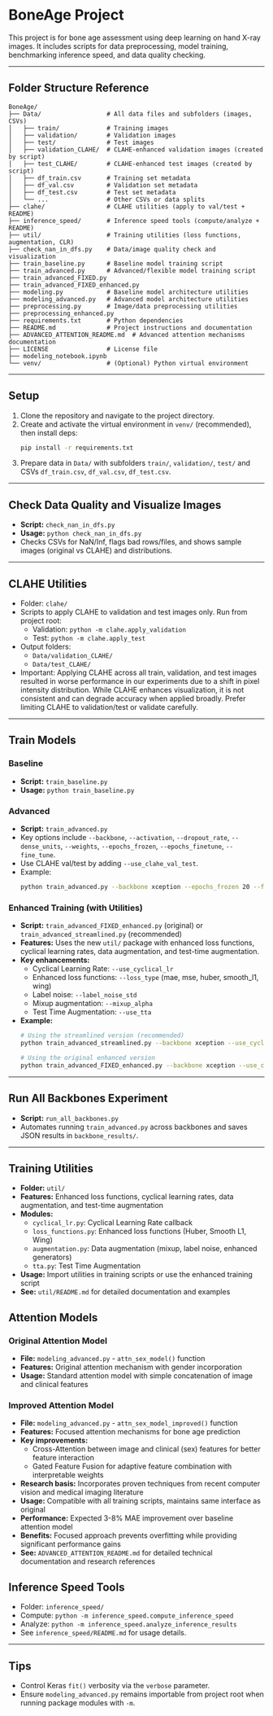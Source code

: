 # BoneAge Project

This project is for bone age assessment using deep learning on hand X-ray images. It includes scripts for data preprocessing, model training, benchmarking inference speed, and data quality checking.

---

## Folder Structure Reference

```
BoneAge/
├── Data/                  # All data files and subfolders (images, CSVs)
│   ├── train/             # Training images
│   ├── validation/        # Validation images
│   ├── test/              # Test images
│   ├── validation_CLAHE/  # CLAHE-enhanced validation images (created by script)
│   ├── test_CLAHE/        # CLAHE-enhanced test images (created by script)
│   ├── df_train.csv       # Training set metadata
│   ├── df_val.csv         # Validation set metadata
│   ├── df_test.csv        # Test set metadata
│   └── ...                # Other CSVs or data splits
├── clahe/                 # CLAHE utilities (apply to val/test + README)
├── inference_speed/       # Inference speed tools (compute/analyze + README)
├── util/                  # Training utilities (loss functions, augmentation, CLR)
├── check_nan_in_dfs.py    # Data/image quality check and visualization
├── train_baseline.py      # Baseline model training script
├── train_advanced.py      # Advanced/flexible model training script
├── train_advanced_FIXED.py
├── train_advanced_FIXED_enhanced.py
├── modeling.py            # Baseline model architecture utilities
├── modeling_advanced.py   # Advanced model architecture utilities
├── preprocessing.py       # Image/data preprocessing utilities
├── preprocessing_enhanced.py
├── requirements.txt       # Python dependencies
├── README.md              # Project instructions and documentation
├── ADVANCED_ATTENTION_README.md  # Advanced attention mechanisms documentation
├── LICENSE                # License file
├── modeling_notebook.ipynb
└── venv/                  # (Optional) Python virtual environment
```

---

## Setup

1. Clone the repository and navigate to the project directory.
2. Create and activate the virtual environment in `venv/` (recommended), then install deps:
   ```bash
   pip install -r requirements.txt
   ```
3. Prepare data in `Data/` with subfolders `train/`, `validation/`, `test/` and CSVs `df_train.csv`, `df_val.csv`, `df_test.csv`.

---

## Check Data Quality and Visualize Images

- **Script:** `check_nan_in_dfs.py`
- **Usage:** `python check_nan_in_dfs.py`
- Checks CSVs for NaN/Inf, flags bad rows/files, and shows sample images (original vs CLAHE) and distributions.

---

## CLAHE Utilities

- Folder: `clahe/`
- Scripts to apply CLAHE to validation and test images only. Run from project root:
  - Validation: `python -m clahe.apply_validation`
  - Test: `python -m clahe.apply_test`
- Output folders:
  - `Data/validation_CLAHE/`
  - `Data/test_CLAHE/`
- Important: Applying CLAHE across all train, validation, and test images resulted in worse performance in our experiments due to a shift in pixel intensity distribution. While CLAHE enhances visualization, it is not consistent and can degrade accuracy when applied broadly. Prefer limiting CLAHE to validation/test or validate carefully.

---

## Train Models

### Baseline
- **Script:** `train_baseline.py`
- **Usage:** `python train_baseline.py`

### Advanced
- **Script:** `train_advanced.py`
- Key options include `--backbone`, `--activation`, `--dropout_rate`, `--dense_units`, `--weights`, `--epochs_frozen`, `--epochs_finetune`, `--fine_tune`.
- Use CLAHE val/test by adding `--use_clahe_val_test`.
- Example:
  ```bash
  python train_advanced.py --backbone xception --epochs_frozen 20 --fine_tune --use_clahe_val_test
  ```

### Enhanced Training (with Utilities)
- **Script:** `train_advanced_FIXED_enhanced.py` (original) or `train_advanced_streamlined.py` (recommended)
- **Features:** Uses the new `util/` package with enhanced loss functions, cyclical learning rates, data augmentation, and test-time augmentation.
- **Key enhancements:**
  - Cyclical Learning Rate: `--use_cyclical_lr`
  - Enhanced loss functions: `--loss_type` (mae, mse, huber, smooth_l1, wing)
  - Label noise: `--label_noise_std`
  - Mixup augmentation: `--mixup_alpha`
  - Test Time Augmentation: `--use_tta`
- **Example:**
  ```bash
  # Using the streamlined version (recommended)
  python train_advanced_streamlined.py --backbone xception --use_cyclical_lr --loss_type huber --label_noise_std 0.01 --use_tta
  
  # Using the original enhanced version
  python train_advanced_FIXED_enhanced.py --backbone xception --use_cyclical_lr --loss_type huber --label_noise_std 0.01 --use_tta
  ```

---

## Run All Backbones Experiment

- **Script:** `run_all_backbones.py`
- Automates running `train_advanced.py` across backbones and saves JSON results in `backbone_results/`.

---

## Training Utilities

- **Folder:** `util/`
- **Features:** Enhanced loss functions, cyclical learning rates, data augmentation, and test-time augmentation
- **Modules:**
  - `cyclical_lr.py`: Cyclical Learning Rate callback
  - `loss_functions.py`: Enhanced loss functions (Huber, Smooth L1, Wing)
  - `augmentation.py`: Data augmentation (mixup, label noise, enhanced generators)
  - `tta.py`: Test Time Augmentation
- **Usage:** Import utilities in training scripts or use the enhanced training script
- **See:** `util/README.md` for detailed documentation and examples

## Attention Models

### Original Attention Model
- **File:** `modeling_advanced.py` - `attn_sex_model()` function
- **Features:** Original attention mechanism with gender incorporation
- **Usage:** Standard attention model with simple concatenation of image and clinical features

### Improved Attention Model
- **File:** `modeling_advanced.py` - `attn_sex_model_improved()` function
- **Features:** Focused attention mechanisms for bone age prediction
- **Key improvements:**
  - Cross-Attention between image and clinical (sex) features for better feature interaction
  - Gated Feature Fusion for adaptive feature combination with interpretable weights
- **Research basis:** Incorporates proven techniques from recent computer vision and medical imaging literature
- **Usage:** Compatible with all training scripts, maintains same interface as original
- **Performance:** Expected 3-8% MAE improvement over baseline attention model
- **Benefits:** Focused approach prevents overfitting while providing significant performance gains
- **See:** `ADVANCED_ATTENTION_README.md` for detailed technical documentation and research references

## Inference Speed Tools

- Folder: `inference_speed/`
- Compute: `python -m inference_speed.compute_inference_speed`
- Analyze: `python -m inference_speed.analyze_inference_results`
- See `inference_speed/README.md` for usage details.

---

## Tips
- Control Keras `fit()` verbosity via the `verbose` parameter.
- Ensure `modeling_advanced.py` remains importable from project root when running package modules with `-m`.